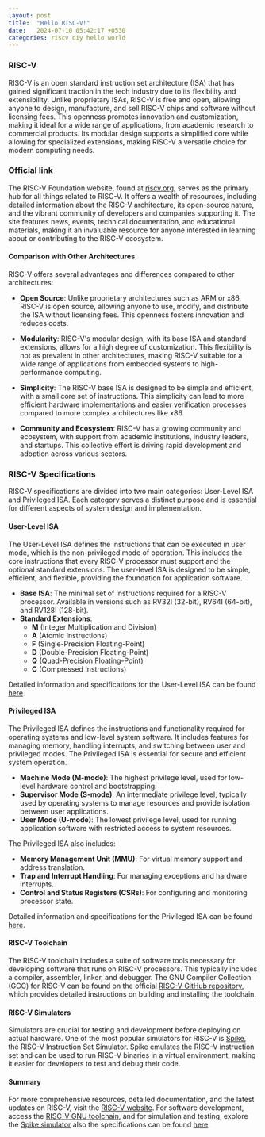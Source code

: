 ```yaml
---
layout: post
title:  "Hello RISC-V!"
date:   2024-07-10 05:42:17 +0530
categories: riscv diy hello world
---
```

### RISC-V

RISC-V is an open standard instruction set architecture (ISA) that has gained significant traction in the tech industry due to its flexibility and extensibility. Unlike proprietary ISAs, RISC-V is free and open, allowing anyone to design, manufacture, and sell RISC-V chips and software without licensing fees. This openness promotes innovation and customization, making it ideal for a wide range of applications, from academic research to commercial products. Its modular design supports a simplified core while allowing for specialized extensions, making RISC-V a versatile choice for modern computing needs.

### Official link

The RISC-V Foundation website, found at [riscv.org](https://riscv.org), serves as the primary hub for all things related to RISC-V. It offers a wealth of resources, including detailed information about the RISC-V architecture, its open-source nature, and the vibrant community of developers and companies supporting it. The site features news, events, technical documentation, and educational materials, making it an invaluable resource for anyone interested in learning about or contributing to the RISC-V ecosystem.

#### Comparison with Other Architectures

RISC-V offers several advantages and differences compared to other architectures:

- **Open Source**: Unlike proprietary architectures such as ARM or x86, RISC-V is open source, allowing anyone to use, modify, and distribute the ISA without licensing fees. This openness fosters innovation and reduces costs.
  
- **Modularity**: RISC-V's modular design, with its base ISA and standard extensions, allows for a high degree of customization. This flexibility is not as prevalent in other architectures, making RISC-V suitable for a wide range of applications from embedded systems to high-performance computing.
  
- **Simplicity**: The RISC-V base ISA is designed to be simple and efficient, with a small core set of instructions. This simplicity can lead to more efficient hardware implementations and easier verification processes compared to more complex architectures like x86.
  
- **Community and Ecosystem**: RISC-V has a growing community and ecosystem, with support from academic institutions, industry leaders, and startups. This collective effort is driving rapid development and adoption across various sectors.

### RISC-V Specifications

RISC-V specifications are divided into two main categories: User-Level ISA and Privileged ISA. Each category serves a distinct purpose and is essential for different aspects of system design and implementation.

#### User-Level ISA

The User-Level ISA defines the instructions that can be executed in user mode, which is the non-privileged mode of operation. This includes the core instructions that every RISC-V processor must support and the optional standard extensions. The user-level ISA is designed to be simple, efficient, and flexible, providing the foundation for application software.

- **Base ISA**: The minimal set of instructions required for a RISC-V processor. Available in versions such as RV32I (32-bit), RV64I (64-bit), and RV128I (128-bit).
- **Standard Extensions**:
  - **M** (Integer Multiplication and Division)
  - **A** (Atomic Instructions)
  - **F** (Single-Precision Floating-Point)
  - **D** (Double-Precision Floating-Point)
  - **Q** (Quad-Precision Floating-Point)
  - **C** (Compressed Instructions)

Detailed information and specifications for the User-Level ISA can be found [here](https://github.com/riscv/riscv-isa-manual).

#### Privileged ISA

The Privileged ISA defines the instructions and functionality required for operating systems and low-level system software. It includes features for managing memory, handling interrupts, and switching between user and privileged modes. The Privileged ISA is essential for secure and efficient system operation.

- **Machine Mode (M-mode)**: The highest privilege level, used for low-level hardware control and bootstrapping.
- **Supervisor Mode (S-mode)**: An intermediate privilege level, typically used by operating systems to manage resources and provide isolation between user applications.
- **User Mode (U-mode)**: The lowest privilege level, used for running application software with restricted access to system resources.

The Privileged ISA also includes:
- **Memory Management Unit (MMU)**: For virtual memory support and address translation.
- **Trap and Interrupt Handling**: For managing exceptions and hardware interrupts.
- **Control and Status Registers (CSRs)**: For configuring and monitoring processor state.

Detailed information and specifications for the Privileged ISA can be found [here](https://github.com/riscv/riscv-isa-manual).

#### RISC-V Toolchain

The RISC-V toolchain includes a suite of software tools necessary for developing software that runs on RISC-V processors. This typically includes a compiler, assembler, linker, and debugger. The GNU Compiler Collection (GCC) for RISC-V can be found on the official [RISC-V GitHub repository](https://github.com/riscv/riscv-gnu-toolchain), which provides detailed instructions on building and installing the toolchain.

#### RISC-V Simulators

Simulators are crucial for testing and development before deploying on actual hardware. One of the most popular simulators for RISC-V is [Spike](https://github.com/riscv/riscv-isa-sim), the RISC-V Instruction Set Simulator. Spike emulates the RISC-V instruction set and can be used to run RISC-V binaries in a virtual environment, making it easier for developers to test and debug their code.

#### Summary

For more comprehensive resources, detailed documentation, and the latest updates on RISC-V, visit the [RISC-V website](https://riscv.org). For software development, access the [RISC-V GNU toolchain](https://github.com/riscv/riscv-gnu-toolchain), and for simulation and testing, explore the [Spike simulator](https://github.com/riscv/riscv-isa-sim) also the specifications can be found [here](https://github.com/riscv/riscv-isa-manual).


